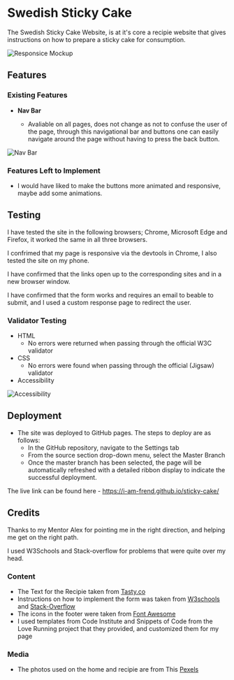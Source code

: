 # Swedish Sticky Cake

The Swedish Sticky Cake Website, is at it's core a recipie website that gives instructions on how to prepare a sticky cake for consumption.

![Responsice Mockup]()

## Features

### Existing Features

- __Nav Bar__

  - Avaliable on all pages, does not change as not to confuse the user of the page, through this navigational bar and buttons one can easily navigate around the page without having to press the back button.

![Nav Bar]()


### Features Left to Implement

- I would have liked to make the buttons more animated and responsive, maybe add some animations.

## Testing

I have tested the site in the following browsers; Chrome, Microsoft Edge and Firefox, it worked the same in all three browsers.

I confrimed that my page is responsive via the devtools in Chrome, I also tested the site on my phone.

I have confirmed that the links open up to the corresponding sites and in a new browser window.

I have confirmed that the form works and requires an email to beable to submit, and I used a custom response page to redirect the user.

### Validator Testing

- HTML
  - No errors were returned when passing through the official W3C validator
- CSS
  - No errors were found when passing through the official (Jigsaw) validator
- Accessibility

![Accessibility](docs/preformance.png)

## Deployment

- The site was deployed to GitHub pages. The steps to deploy are as follows:
  - In the GitHub repository, navigate to the Settings tab
  - From the source section drop-down menu, select the Master Branch
  - Once the master branch has been selected, the page will be automatically refreshed with a detailed ribbon display to indicate the successful deployment.

The live link can be found here - <https://i-am-frend.github.io/sticky-cake/>

## Credits

Thanks to my Mentor Alex for pointing me in the right direction, and helping me get on the right path.

I used W3Schools and Stack-overflow for problems that were quite over my head.

### Content

- The Text for the Recipie taken from [Tasty.co](https://tasty.co/recipe/swedish-sticky-chocolate-cake-kladdkaka)
- Instructions on how to implement the form was taken from [W3schools](https://www.w3schools.com) and [Stack-Overflow](https://stackoverflow.com)
- The icons in the footer were taken from [Font Awesome](https://fontawesome.com/)
- I used templates from Code Institute and Snippets of Code from the Love Running project that they provided, and customized them for my page

### Media

- The photos used on the home and recipie are from This [Pexels](https://www.pexels.com)